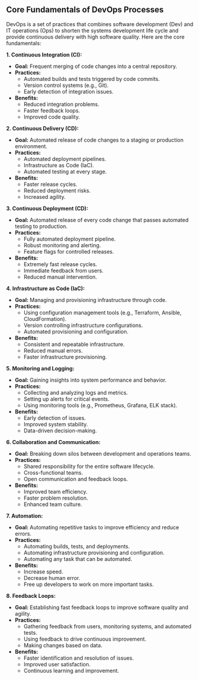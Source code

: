 ## Core Fundamentals of DevOps Processes

DevOps is a set of practices that combines software development (Dev) and IT operations (Ops) to shorten the systems development life cycle and provide continuous delivery with high software quality. Here are the core fundamentals:

**1. Continuous Integration (CI):**

* **Goal:** Frequent merging of code changes into a central repository.
* **Practices:**
    * Automated builds and tests triggered by code commits.
    * Version control systems (e.g., Git).
    * Early detection of integration issues.
* **Benefits:**
    * Reduced integration problems.
    * Faster feedback loops.
    * Improved code quality.

**2. Continuous Delivery (CD):**

* **Goal:** Automated release of code changes to a staging or production environment.
* **Practices:**
    * Automated deployment pipelines.
    * Infrastructure as Code (IaC).
    * Automated testing at every stage.
* **Benefits:**
    * Faster release cycles.
    * Reduced deployment risks.
    * Increased agility.

**3. Continuous Deployment (CD):**

* **Goal:** Automated release of every code change that passes automated testing to production.
* **Practices:**
    * Fully automated deployment pipeline.
    * Robust monitoring and alerting.
    * Feature flags for controlled releases.
* **Benefits:**
    * Extremely fast release cycles.
    * Immediate feedback from users.
    * Reduced manual intervention.

**4. Infrastructure as Code (IaC):**

* **Goal:** Managing and provisioning infrastructure through code.
* **Practices:**
    * Using configuration management tools (e.g., Terraform, Ansible, CloudFormation).
    * Version controlling infrastructure configurations.
    * Automated provisioning and configuration.
* **Benefits:**
    * Consistent and repeatable infrastructure.
    * Reduced manual errors.
    * Faster infrastructure provisioning.

**5. Monitoring and Logging:**

* **Goal:** Gaining insights into system performance and behavior.
* **Practices:**
    * Collecting and analyzing logs and metrics.
    * Setting up alerts for critical events.
    * Using monitoring tools (e.g., Prometheus, Grafana, ELK stack).
* **Benefits:**
    * Early detection of issues.
    * Improved system stability.
    * Data-driven decision-making.

**6. Collaboration and Communication:**

* **Goal:** Breaking down silos between development and operations teams.
* **Practices:**
    * Shared responsibility for the entire software lifecycle.
    * Cross-functional teams.
    * Open communication and feedback loops.
* **Benefits:**
    * Improved team efficiency.
    * Faster problem resolution.
    * Enhanced team culture.

**7. Automation:**

* **Goal:** Automating repetitive tasks to improve efficiency and reduce errors.
* **Practices:**
    * Automating builds, tests, and deployments.
    * Automating infrastructure provisioning and configuration.
    * Automating any task that can be automated.
* **Benefits:**
    * Increase speed.
    * Decrease human error.
    * Free up developers to work on more important tasks.

**8. Feedback Loops:**

* **Goal:** Establishing fast feedback loops to improve software quality and agility.
* **Practices:**
    * Gathering feedback from users, monitoring systems, and automated tests.
    * Using feedback to drive continuous improvement.
    * Making changes based on data.
* **Benefits:**
    * Faster identification and resolution of issues.
    * Improved user satisfaction.
    * Continuous learning and improvement.